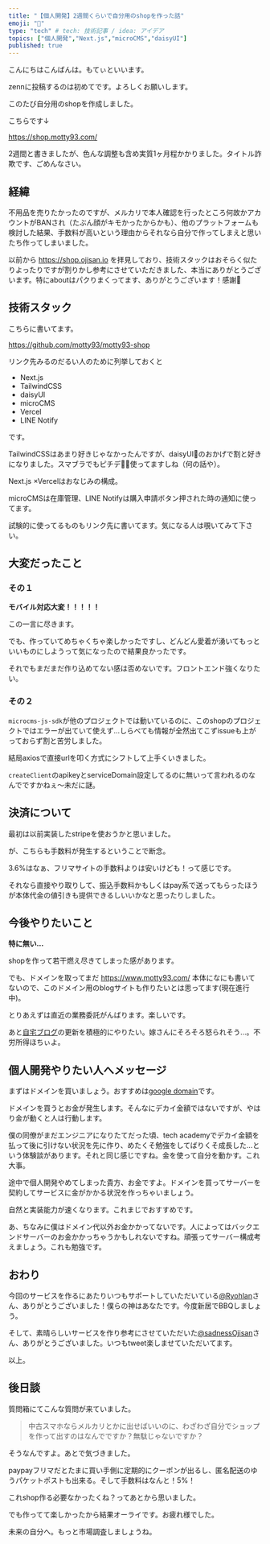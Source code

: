 ```yaml
---
title: "【個人開発】2週間くらいで自分用のshopを作った話"
emoji: "🌻"
type: "tech" # tech: 技術記事 / idea: アイデア
topics: ["個人開発","Next.js","microCMS","daisyUI"]
published: true
---
```


こんにちはこんばんは。もてぃといいます。

zennに投稿するのは初めてです。よろしくお願いします。

このたび自分用のshopを作成しました。

こちらです↓

https://shop.motty93.com/

2週間と書きましたが、色んな調整も含め実質1ヶ月程かかりました。タイトル詐欺です、ごめんなさい。

## 経緯

不用品を売りたかったのですが、メルカリで本人確認を行ったところ何故かアカウントがBANされ（たぶん顔がキモかったからかも）、他のプラットフォームも検討した結果、手数料が高いという理由からそれなら自分で作ってしまえと思いたち作ってしまいました。

以前から https://shop.ojisan.io を拝見しており、技術スタックはおそらく似たりよったりですが割りかし参考にさせていただきました、本当にありがとうございます。特にaboutはパクりまくってます、ありがとうございます！感謝:pray:

## 技術スタック

こちらに書いてます。

https://github.com/motty93/motty93-shop

リンク先みるのだるい人のために列挙しておくと
- Next.js
- TailwindCSS
- daisyUI
- microCMS
- Vercel
- LINE Notify

です。

TailwindCSSはあまり好きじゃなかったんですが、daisyUI🌻のおかげで割と好きになりました。スマブラでもピチデ🍑🌻使ってますしね（何の話や）。

Next.js ×Vercelはおなじみの構成。

microCMSは在庫管理、LINE Notifyは購入申請ボタン押された時の通知に使ってます。

試験的に使ってるものもリンク先に書いてます。気になる人は覗いてみて下さい。

## 大変だったこと
### その１

**モバイル対応大変！！！！！**

この一言に尽きます。

でも、作っていてめちゃくちゃ楽しかったですし、どんどん愛着が湧いてもっといいものにしようって気になったので結果良かったです。

それでもまだまだ作り込めてない感は否めないです。フロントエンド強くなりたい。

### その２

`microcms-js-sdk`が他のプロジェクトでは動いているのに、このshopのプロジェクトではエラーが出ていて使えず…しらべても情報が全然出てこずissueも上がっておらず割と苦労しました。

結局axiosで直接urlを叩く方式にシフトして上手くいきました。

`createClient`のapikeyとserviceDomain設定してるのに無いって言われるのなんでですかねぇ〜未だに謎。

## 決済について

最初は以前実装したstripeを使おうかと思いました。

が、こちらも手数料が発生するということで断念。

3.6%はなぁ、フリマサイトの手数料よりは安いけども！って感じです。

それなら直接やり取りして、振込手数料かもしくはpay系で送ってもらったほうが本体代金の値引きも提供できるしいいかなと思ったりしました。

## 今後やりたいこと

**特に無い…**

shopを作って若干燃え尽きてしまった感があります。

でも、ドメインを取ってまだ https://www.motty93.com/ 本体になにも書いてないので、このドメイン用のblogサイトも作りたいとは思ってます(現在進行中)。

とりあえずは直近の業務委託がんばります。楽しいです。

あと[自宅ブログ](https://www.grandsaisonmotty.com)の更新を積極的にやりたい。嫁さんにそろそろ怒られそう…。不労所得ほちぃよ。


## 個人開発やりたい人へメッセージ

まずはドメインを買いましょう。おすすめは[google domain](https://domains.google/intl/ja_jp/)です。

ドメインを買うとお金が発生します。そんなにデカイ金額ではないですが、やはり金が動くと人は行動します。

僕の同僚がまだエンジニアになりたてだった頃、tech academyでデカイ金額を払って後に引けない状況を先に作り、めたくそ勉強をしてばりくそ成長した…という体験談があります。それと同じ感じですね。金を使って自分を動かす。これ大事。

途中で個人開発やめてしまった貴方、お金ですよ。ドメインを買ってサーバーを契約してサービスに金がかかる状況を作っちゃいましょう。

自然と実装能力が速くなります。これまじでおすすめです。

あ、ちなみに僕はドメイン代以外お金かかってないです。人によってはバックエンドサーバーのお金かかっちゃうかもしれないですね。頑張ってサーバー構成考えましょう。これも勉強です。


## おわり

今回のサービスを作るにあたりいつもサポートしていただいている[@Ryohlan](https://twitter.com/Ryohlan)さん、ありがとうございました！僕らの神はあなたです。今度新居でBBQしましょう。

そして、素晴らしいサービスを作り参考にさせていただいた[@sadnessOjisan](https://twitter.com/sadnessOjisan)さん、ありがとうございました。いつもtweet楽しませていただいてます。

以上。

## 後日談

質問箱にてこんな質問が来ていました。

>中古スマホならメルカリとかに出せばいいのに、わざわざ自分でショップを作って出すのはなんでですか？無駄じゃないですか？

そうなんですよ。あとで気づきました。

paypayフリマだとたまに買い手側に定期的にクーポンが出るし、匿名配送のゆうパケットポストも出来る。そして手数料はなんと！5%！

これshop作る必要なかったくね？ってあとから思いました。

でも作ってて楽しかったから結果オーライです。お疲れ様でした。

未来の自分へ。もっと市場調査しましょうね。
